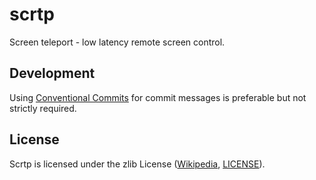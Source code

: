 # scrtp

Screen teleport - low latency remote screen control.

## Development

Using [Conventional Commits](https://www.conventionalcommits.org) for commit messages is preferable but not strictly required.

## License

Scrtp is licensed under the zlib License ([Wikipedia](https://en.wikipedia.org/wiki/Zlib_License), [LICENSE](/LICENSE)).
